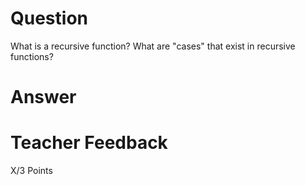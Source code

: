 # Question

What is a recursive function? What are "cases" that exist in recursive functions?

# Answer


# Teacher Feedback

X/3 Points